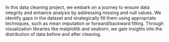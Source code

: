 In this data cleaning project, we embark on a journey to ensure data integrity and enhance analysis by addressing missing and null values.
We identify gaps in the dataset and strategically fill them using appropriate techniques, such as mean imputation or forward/backward filling.
Through visualization libraries like matplotlib and seaborn, we gain insights into the distribution of data before and after cleaning.

